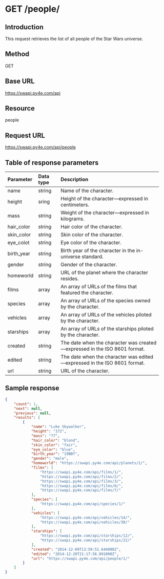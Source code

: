 # GET /people/

## Introduction

This request retrieves the list of all people of the Star Wars universe.

## Method

GET

## Base URL

https://swapi.py4e.com/api

## Resource

people

## Request URL

https://swapi.py4e.com/api/people

## Table of response parameters

|Parameter|Data type|Description|
|:--|:--|:--|
|name|string|Name of the character.|
|height|sring|Height of the character&mdash;expressed in centimeters.|
|mass|string|Weight of the character&mdash;expressed in kilograms.|
|hair_color|string|Hair color of the character.|
|skin_color|string|Skin color of the character.|
|eye_colot|string|Eye color of the character.|
|birth_year|string|Birth year of the character in the in-universe standard.|
|gender|string|Gender of the character.|
|homeworld|string|URL of the planet where the character resides.|
|films|array|An array of URLs of the films that featured the character.|
|species|array|An array of URLs of the species owned by the character.|
|vehicles|array|An array of URLs of the vehicles piloted by the character.|
|starships|array|An array of URLs of the starships piloted by the character.|
|created|string|The date when the character was created&mdash;expressed in the ISO 8601 format.|
|edited|string|The date when the character was edited&mdash;expressed in the ISO 8601 format.|
|url|string|URL of the character.|

## Sample response

```json
{
    "count": 1,
    "next": null,
    "previous": null,
    "results": [
        {
            "name": "Luke Skywalker",
            "height": "172",
            "mass": "77",
            "hair_color": "blond",
            "skin_color": "fair",
            "eye_color": "blue",
            "birth_year": "19BBY",
            "gender": "male",
            "homeworld": "https://swapi.py4e.com/api/planets/1/",
            "films": [
                "https://swapi.py4e.com/api/films/1/",
                "https://swapi.py4e.com/api/films/2/",
                "https://swapi.py4e.com/api/films/3/",
                "https://swapi.py4e.com/api/films/6/",
                "https://swapi.py4e.com/api/films/7/"
            ],
            "species": [
                "https://swapi.py4e.com/api/species/1/"
            ],
            "vehicles": [
                "https://swapi.py4e.com/api/vehicles/14/",
                "https://swapi.py4e.com/api/vehicles/30/"
            ],
            "starships": [
                "https://swapi.py4e.com/api/starships/12/",
                "https://swapi.py4e.com/api/starships/22/"
            ],
            "created": "2014-12-09T13:50:51.644000Z",
            "edited": "2014-12-20T21:17:56.891000Z",
            "url": "https://swapi.py4e.com/api/people/1/"
        }
    ]
}
```

